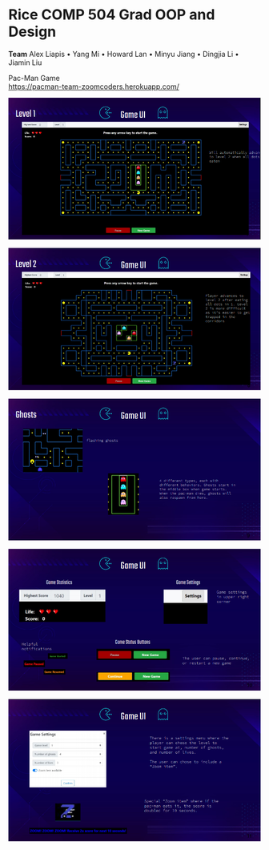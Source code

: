 # Rice COMP 504 Grad OOP and Design

**Team**
Alex Liapis • Yang Mi • Howard Lan • Minyu Jiang • Dingjia Li • Jiamin Liu  

Pac-Man Game
<br/>
https://pacman-team-zoomcoders.herokuapp.com/
<br/>  
 
<p><img src="Pac-Man Game/images/pacman1.png" width="550"></p>
  
<p><img src="Pac-Man Game/images/pacman2.png" width="550"></p>
  
<p><img src="Pac-Man Game/images/pacman3.png" width="550"></p>
   
<p><img src="Pac-Man Game/images/pacman4.png" width="550"></p>  
  
<p><img src="Pac-Man Game/images/pacman5.png" width="550"></p>  
